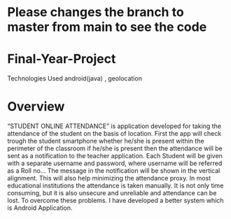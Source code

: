 # Please changes the branch to master from main to see the code

# Final-Year-Project
Technologies Used android(java) , geolocation 

# Overview
“STUDENT ONLINE ATTENDANCE” is application developed for taking the attendance
of the student on the basis of location. First the app will check trough the student smartphone
whether he/she is present within the perimeter of the classroom if he/she is present then the
attendance will be sent as a notification to the teacher application. Each Student will be given
with a separate username and password, where username will be referred as a Roll no... The
message in the notification will be shown in the vertical alignment. This will also help
minimizing the attendance proxy. In most educational institutions the attendance is taken
manually. It is not only time consuming, but it is also unsecure and unreliable and attendance
can be lost. To overcome these problems. I have developed a better system which is Android
Application.
